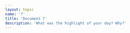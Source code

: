 ```yaml
---
layout: topic
name: '7'
title: 'Document 7'
description: 'What was the highlight of your day? Why?'
---
```

